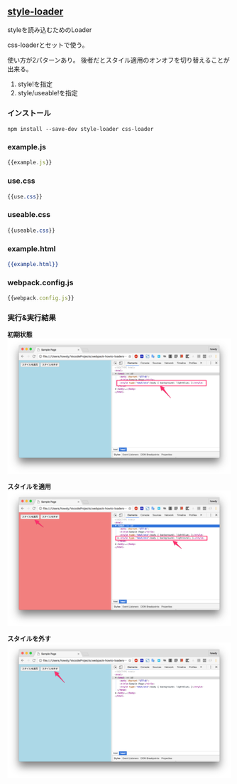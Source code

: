 ## [style-loader](https://github.com/webpack/style-loader)
styleを読み込むためのLoader

css-loaderとセットで使う。

使い方が2パターンあり。
後者だとスタイル適用のオンオフを切り替えることが出来る。

1. style!を指定
1. style/useable!を指定

### インストール

```console
npm install --save-dev style-loader css-loader
```

### example.js

```javascript:example.js
{{example.js}}
```

### use.css

```css:use.css
{{use.css}}
```

### useable.css

```css:useable.css
{{useable.css}}
```

### example.html

```html:example.html
{{example.html}}
```

### webpack.config.js

```javascript:webpack.config.js
{{webpack.config.js}}
```

### 実行&実行結果

**初期状態**
![cap1](https://raw.githubusercontent.com/howdy39/webpack-howto-loaders/master/examples/style-loader/capture/cap1.png)

**スタイルを適用**
![cap2](https://raw.githubusercontent.com/howdy39/webpack-howto-loaders/master/examples/style-loader/capture/cap2.png)

**スタイルを外す**
![cap3](https://raw.githubusercontent.com/howdy39/webpack-howto-loaders/master/examples/style-loader/capture/cap3.png)